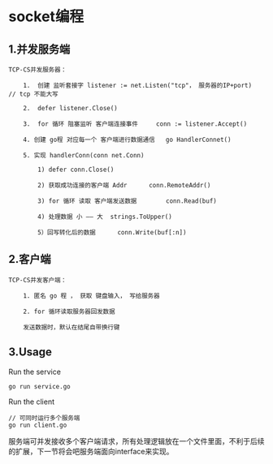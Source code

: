 # socket编程

## 1.并发服务端
```
TCP-CS并发服务器：

	1.  创建 监听套接字 listener := net.Listen("tcp"， 服务器的IP+port)		// tcp 不能大写

	2.  defer listener.Close()

	3.  for 循环 阻塞监听 客户端连接事件 	conn := listener.Accept()

	4. 创建 go程 对应每一个 客户端进行数据通信	go HandlerConnet()

	5. 实现 handlerConn(conn net.Conn)

		1) defer conn.Close()

		2) 获取成功连接的客户端 Addr 		conn.RemoteAddr()

		3) for 循环 读取 客户端发送数据		conn.Read(buf)

		4) 处理数据 小 —— 大	strings.ToUpper()

		5）回写转化后的数据		conn.Write(buf[:n])
```

## 2.客户端
```
TCP-CS并发客户端：

	1. 匿名 go 程 ， 获取 键盘输入， 写给服务器

	2. for 循环读取服务器回发数据

	发送数据时，默认在结尾自带换行键
```

## 3.Usage

Run the service
```
go run service.go
```

Run the client
```
// 可同时运行多个服务端
go run client.go
```


服务端可并发接收多个客户端请求，所有处理逻辑放在一个文件里面，不利于后续的扩展，下一节将会吧服务端面向interface来实现。